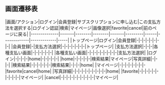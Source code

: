 
## 画面遷移表


|画面/アクション|ログイン|会員登録|サブスクリプションに申し込む|この支払方法を選択する|ログイン認証|検索|マイページ|画像選択|favorite|cancel|前のページに戻る|
|--------------|-------|--------|--------|-------|---------|------|-------------|-------------|-----|
|トップページ|ログイン|会員登録|-|-|-|-|-|-|-|-|
|会員登録|-|支払方法選択|-|-|-|-|-|-|-|トップページ|
|支払方法選択|-|-|-|各種支払い画面|-|-|-|-|-|-|
|各種支払い画面|-|-|-|-|-|-|-|-|-|支払方法選択|
|ログイン|-|-|-|-|home|-|-|-|-|-|
|home|-|-|-|-|-|検索結果|マイページ|写真詳細|-|-|-|
|検索結果|-|-|-|-|-|-|検索結果|-|-|-|home|
|マイページ|-|-|-|-|-|-|-|-|favorite|cancel|home|
|写真詳細|-|-|-|-|-|-|-|-|-|-|home|
|favorite|-|-|-|-|-|-|-|-|-|-|マイページ|
|cancel|-|-|-|-|-|-|-|-|-|-|マイページ|


